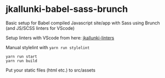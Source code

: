 # jkallunki-babel-sass-brunch
Basic setup for Babel compiled Javascript site/app with Sass using Brunch (and JS/SCSS linters for VScode)

Setup linters with VScode from here: [jkallunki-linters](https://github.com/J-Kallunki/jkallunki-linters)

Manual stylelint with `yarn run stylelint`

`yarn run start`  
`yarn run build`

Put your static files (html etc.) to src/assets
